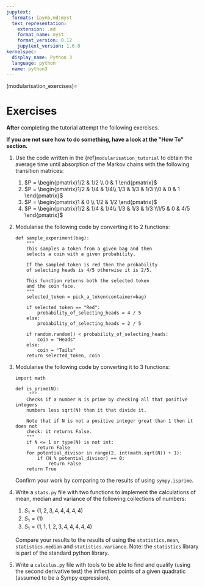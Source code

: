 ```yaml
---
jupytext:
  formats: ipynb,md:myst
  text_representation:
    extension: .md
    format_name: myst
    format_version: 0.12
    jupytext_version: 1.6.0
kernelspec:
  display_name: Python 3
  language: python
  name: python3
---
```


(modularisation_exercises)=

# Exercises

**After** completing the tutorial attempt the following exercises.

**If you are not sure how to do something, have a look at the "How To" section.**

1. Use the code written in the {ref}`modularisation_tutorial` to obtain the average time
   until absorption of the Markov chains with the following transition matrices:
   1. $P = \begin{pmatrix}1/2 & 1/2 \\ 0 & 1 \end{pmatrix}$
   2. $P = \begin{pmatrix}1/2 & 1/4 & 1/4\\ 1/3 & 1/3 & 1/3  \\0 & 0 & 1 \end{pmatrix}$
   3. $P = \begin{pmatrix}1 & 0 \\ 1/2 & 1/2 \end{pmatrix}$
   4. $P = \begin{pmatrix}1/2 & 1/4 & 1/4\\ 1/3 & 1/3 & 1/3  \\1/5 & 0 & 4/5 \end{pmatrix}$
2. Modularise the following code by converting it to 2 functions:

   ```
   def sample_experiment(bag):
       """
       This samples a token from a given bag and then
       selects a coin with a given probability.

       If the sampled token is red then the probability
       of selecting heads is 4/5 otherwise it is 2/5.

       This function returns both the selected token
       and the coin face.
       """
       selected_token = pick_a_token(container=bag)

       if selected_token == "Red":
           probability_of_selecting_heads = 4 / 5
       else:
           probability_of_selecting_heads = 2 / 5

       if random.random() < probability_of_selecting_heads:
           coin = "Heads"
       else:
           coin = "Tails"
       return selected_token, coin
   ```

3. Modularise the following code by converting it to 3 functions:

   ```
   import math

   def is_prime(N):
        """
       Checks if a number N is prime by checking all that positive integers
       numbers less sqrt(N) than it that divide it.

       Note that if N is not a positive integer great than 1 then it does not
       check: it returns False.
       """
       if N <= 1 or type(N) is not int:
           return False
       for potential_divisor in range(2, int(math.sqrt(N)) + 1):
           if (N % potential_divisor) == 0:
               return False
       return True
   ```

   Confirm your work by comparing to the results of using `sympy.isprime`.

4. Write a `stats.py` file with two functions to implement the calculations of
   mean, median and variance of the following collections of numbers:

   1. $S_1=(1, 2, 3, 4, 4, 4, 4, 4)$
   2. $S_1=(1)$
   3. $S_1=(1, 1, 1, 2, 3, 4, 4, 4, 4, 4)$

   Compare your results to the results of using the `statistics.mean`,
   `statistics.median` and `statistics.variance`. Note: the `statistics` library
   is part of the standard python library.

5. Write a `calculus.py` file with tools to be able to find and qualify (using
   the second derivative test) the inflection
   points of a given quadratic (assumed to be a Sympy expression).

